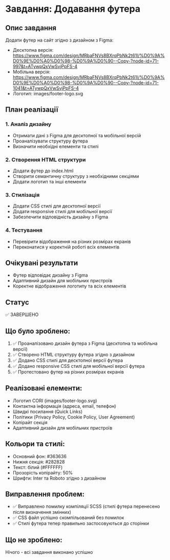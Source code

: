 # Завдання: Додавання футера

## Опис завдання
Додати футер на сайт згідно з дизайном з Figma:
- Десктопна версія: https://www.figma.com/design/MRbaFNVs8BXrqPbNk2t61l/%D0%9A%D0%9E%D0%A0%D0%98-%D0%9A%D0%90--Copy-?node-id=71-997&t=ATywpQxVwSvjPpFS-4
- Мобільна версія: https://www.figma.com/design/MRbaFNVs8BXrqPbNk2t61l/%D0%9A%D0%9E%D0%A0%D0%98-%D0%9A%D0%90--Copy-?node-id=71-1041&t=ATywpQxVwSvjPpFS-4
- Логотип: images/footer-logo.svg

## План реалізації

### 1. Аналіз дизайну
- Отримати дані з Figma для десктопної та мобільної версій
- Проаналізувати структуру футера
- Визначити необхідні елементи та стилі

### 2. Створення HTML структури
- Додати футер до index.html
- Створити семантичну структуру з необхідними секціями
- Додати логотип та інші елементи

### 3. Стилізація
- Додати CSS стилі для десктопної версії
- Додати responsive стилі для мобільної версії
- Забезпечити відповідність дизайну з Figma

### 4. Тестування
- Перевірити відображення на різних розмірах екранів
- Переконатися у коректній роботі всіх елементів

## Очікувані результати
- Футер відповідає дизайну з Figma
- Адаптивний дизайн для мобільних пристроїв
- Коректне відображення логотипу та всіх елементів

## Статус
✅ ЗАВЕРШЕНО

## Що було зроблено:
1. ✅ Проаналізовано дизайн футера з Figma (десктопна та мобільна версії)
2. ✅ Створено HTML структуру футера згідно з дизайном
3. ✅ Додано CSS стилі для десктопної версії футера
4. ✅ Додано responsive CSS стилі для мобільної версії футера
5. ✅ Протестовано футер на різних розмірах екранів

## Реалізовані елементи:
- Логотип CORI (images/footer-logo.svg)
- Контактна інформація (адреса, email, телефон)
- Швидкі посилання (Quick Links)
- Політики (Privacy Policy, Cookie Policy, User Agreement)
- Копірайт секція
- Адаптивний дизайн для мобільних пристроїв

## Кольори та стилі:
- Основний фон: #363636
- Нижня секція: #282828
- Текст: білий (#FFFFFF)
- Прозорість копірайту: 50%
- Шрифти: Inter та Roboto згідно з дизайном

## Виправлення проблем:
- ✅ Виправлено помилку компіляції SCSS (стилі футера перенесено після визначення змінних)
- ✅ CSS файл успішно скомпільований без помилок
- ✅ Стилі футера тепер правильно застосовуються до сторінки

## Що не зроблено:
Нічого - всі завдання виконано успішно

